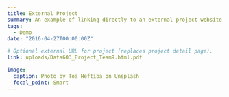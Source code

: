 ```yaml
---
title: External Project
summary: An example of linking directly to an external project website using `external_link`.
tags:
  - Demo
date: "2016-04-27T00:00:00Z"

# Optional external URL for project (replaces project detail page).
link: uploads/Data603_Project_Team9.html.pdf

image:
  caption: Photo by Toa Heftiba on Unsplash
  focal_point: Smart
---
```

